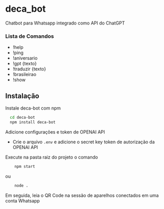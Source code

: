 # deca_bot
Chatbot para Whatsapp integrado como API do ChatGPT 

### Lista de Comandos

- !help
- !ping
- !aniversario
- !gpt {texto}
- !traduzir {texto}
- !brasileirao
- !show

## Instalação

Instale deca-bot com npm

```bash
  cd deca-bot
  npm install deca-bot
```

Adicione configurações e token de OPENAI API

- Crie o arquivo `.env` e adicione o secret key token de autorização da OPENAI API

Execute na pasta raiz do projeto o comando

```bash
    npm start
```
ou 

```bash
    node .
```

Em seguida, leia o QR Code na sessão de aparelhos conectados em uma conta Whatsapp




    